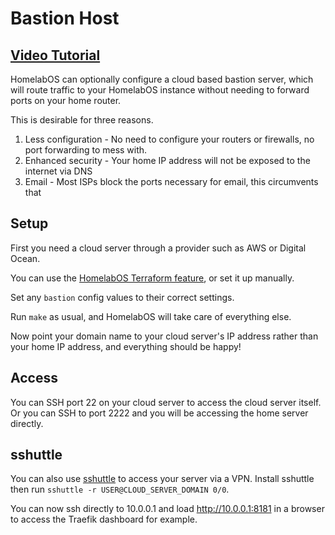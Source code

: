 # Bastion Host

## [Video Tutorial](https://youtu.be/gqw8_PZ42KA)

HomelabOS can optionally configure a cloud based bastion server, which will route
traffic to your HomelabOS instance without needing to forward ports on your home router.

This is desirable for three reasons.

1. Less configuration - No need to configure your routers or firewalls, no port forwarding to mess with.
2. Enhanced security - Your home IP address will not be exposed to the internet via DNS
3. Email - Most ISPs block the ports necessary for email, this circumvents that

## Setup

First you need a cloud server through a provider such as AWS or Digital Ocean.

You can use the [HomelabOS Terraform feature](/setup/terraform.md), or set it up manually.

Set any `bastion` config values to their correct settings.

Run `make` as usual, and HomelabOS will take care of everything else.

Now point your domain name to your cloud server's IP address rather than your home IP address,
and everything should be happy!

## Access

You can SSH port 22 on your cloud server to access the cloud server itself. Or you can
SSH to port 2222 and you will be accessing the home server directly.

## sshuttle

You can also use [sshuttle](https://github.com/sshuttle/sshuttle) to access your server
via a VPN. Install sshuttle then run `sshuttle -r USER@CLOUD_SERVER_DOMAIN 0/0`.

You can now ssh directly to 10.0.0.1 and load http://10.0.0.1:8181 in a browser to
access the Traefik dashboard for example.

